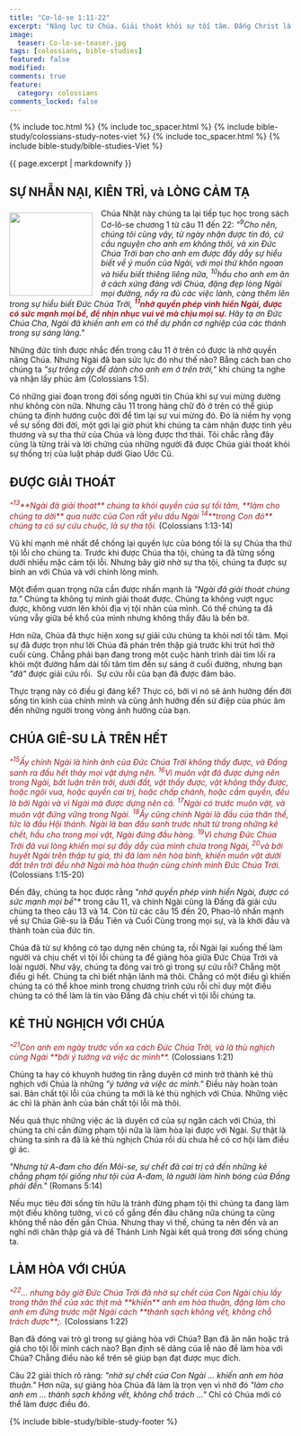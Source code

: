 ```yaml
---
title: "Cơ-lô-se 1:11-22"
excerpt: "Năng lực từ Chúa. Giải thoát khỏi sự tối tăm. Đấng Christ là đầu mọi sự. Kẻ thù của Đức Chúa Trời. Giảng hòa với Đức Chúa Trời."
image:
  teaser: Co-lo-se-teaser.jpg
tags: [colossians, bible-studies]
featured: false
modified:
comments: true
feature:
  category: colossians
comments_locked: false
---
```


{% include toc.html %}
{% include toc_spacer.html %}
{% include bible-study/colossians-study-notes-viet %}
{% include toc_spacer.html %}
{% include bible-study/bible-studies-Viet %}

{{ page.excerpt | markdownify }}

## SỰ NHẪN NẠI, KIÊN TRÌ, và LÒNG CẢM TẠ

<div>
<p>
<img alt src="{{ site.url }}/assets/images/Co-lo-se-teaser.jpg" style="border: 0px none; margin: 7px 15px 0px 0px; max-width: 100%; height: 148px; padding: 0px; float: left;">
Chúa Nhật này chúng ta lại tiếp tục học trong sách Cơ-lô-se chương 1 từ câu 11 đến 22:  <i>"<sup>9</sup>Cho nên, chúng tôi cũng vậy, từ ngày nhận được tin đó, cứ cầu nguyện cho anh em không thôi, và xin Ðức Chúa Trời ban cho anh em được đầy dẫy sự hiểu biết về ý muốn của Ngài, với mọi thứ khôn ngoan và hiểu biết thiêng liêng nữa, <sup>10</sup>hầu cho anh em ăn ở cách xứng đáng với Chúa, đặng đẹp lòng Ngài mọi đường, nẩy ra đủ các việc lành, càng thêm lên trong sự hiểu biết Ðức Chúa Trời, <strong><span style="color: rgb(159, 29, 33);"><sup>11</sup>nhờ quyền phép vinh hiển Ngài, được có sức mạnh mọi bề, để nhịn nhục vui vẻ mà chịu mọi sự. </span></strong> Hãy tạ ơn Ðức Chúa Cha, Ngài đã khiến anh em có thể dự phần cơ nghiệp của các thánh trong sự sáng láng."</i>
</p>
</div>

Những đức tính được nhắc đến trong câu 11 ở trên có được là nhờ quyền năng Chúa. Nhưng Ngài đã ban sức lực đó như thế nào? Bằng cách ban cho chúng ta *"sự trông cậy để dành cho anh em ở trên trời,"* khi chúng ta nghe và nhận lấy phúc âm (Colossians 1:5).

Có những giai đoạn trong đời sống người tin Chúa khi sự vui mừng dường như không còn nữa.  Nhưng câu 11 trong hàng chữ đỏ ở trên có thể giúp chúng ta định hướng cuộc đời để tìm lại sự vui mừng đó. Đó là niềm hy vọng về sự sống đời đời, một gợi lại giờ phút khi chúng ta cảm nhận được tình yêu thương và sự tha thứ của Chúa và lòng được thơ thái. Tôi chắc rằng đây cũng là từng trải và lời chứng của những người đã được Chúa giải thoát khỏi sự thống trị của luật pháp dưới Giao Ước Cũ.

## ĐƯỢC GIẢI THOÁT

<span style="color: rgb(159, 29, 33);">
<i>"<sup>13</sup>**Ngài đã giải thoát** chúng ta khỏi quyền của sự tối tăm, **làm cho chúng ta dời** qua nước của Con rất yêu dấu Ngài <sup>14</sup>**trong Con đó** chúng ta có sự cứu chuộc, là sự tha tội.</i></span> (Colossians 1:13-14)

Vũ khí mạnh mẽ nhất để chống lại quyền lực của bóng tối là sự Chúa tha thứ tội lỗi cho chúng ta. Trước khi được Chúa tha tội, chúng ta đã từng sống dưới nhiều mặc cảm tội lỗi. Nhưng bây giờ nhờ sự tha tội, chúng ta được sự bình an với Chúa và với chính lòng mình.

Một điểm quan trọng nữa cần được nhấn mạnh là *"Ngài đã giải thoát chúng ta."*  Chúng ta không tự mình giải thoát được. Chúng ta không vượt ngục được, không vươn lên khỏi địa vị tội nhân của mình. Có thể chúng ta đã vùng vẫy giữa bề khổ của mình nhưng không thấy đâu là bến bờ.

Hơn nữa, Chúa đã thực hiện xong sự giải cứu chúng ta khỏi nơi tối tăm. Mọi sự đã được trọn như lời Chúa đã phán trên thập giá trước khi trút hơi thở cuối cùng. Chẳng phải bạn đang trong một cuộc hành trình dài tìm lối ra khỏi một đường hầm dài tối tăm tìm đến sự sáng ở cuối đường, nhưng bạn *"đã"* được giải cứu rồi.  Sự cứu rỗi của bạn đã được đảm bảo.

Thực trạng này có điều gì đáng kể? Thực có, bởi vì nó sẽ ảnh hưởng đến đời sống tin kính của chính mình và cũng ảnh hưởng đến sứ điệp của phúc âm đến những người trong vòng ảnh hưởng của bạn.

## CHÚA GIÊ-SU LÀ TRÊN HẾT

<span style="color: rgb(159, 29, 33);">
<i>"<sup>15</sup>Ấy chính Ngài là hình ảnh của Ðức Chúa Trời không thấy được, và Ðấng sanh ra đầu hết thảy mọi vật dựng nên. <sup>16</sup>Vì muôn vật đã được dựng nên trong Ngài, bất luận trên trời, dưới đất, vật thấy được, vật không thấy được, hoặc ngôi vua, hoặc quyền cai trị, hoặc chấp chánh, hoặc cầm quyền, đều là bởi Ngài và vì Ngài mà được dựng nên cả.  <sup>17</sup>Ngài có trước muôn vật, và muôn vật đứng vững trong Ngài. <sup>18</sup>Ấy cũng chính Ngài là đầu của thân thể, tức là đầu Hội thánh. Ngài là ban đầu sanh trước nhứt từ trong những kẻ chết, hầu cho trong mọi vật, Ngài đứng đầu hàng. <sup>19</sup>Vì chưng Ðức Chúa Trời đã vui lòng khiến mọi sự đầy dẫy của mình chứa trong Ngài, <sup>20</sup>và bởi huyết Ngài trên thập tự giá, thì đã làm nên hòa bình, khiến muôn vật dưới đất trên trời đều nhờ Ngài mà hòa thuận cùng chính mình Ðức Chúa Trời.</i></span> (Colossians 1:15-20)

Đến đây, chúng ta học được rằng *"nhờ quyền phép vinh hiển Ngài, được có sức mạnh mọi bề*"*  trong câu 11, và chính Ngài cũng là Đấng đã giải cứu chúng ta theo câu 13 và 14. Còn từ các câu 15 đến 20, Phao-lô nhấn mạnh về sự Chúa Giê-su là Đầu Tiên và Cuối Cùng trong mọi sự, và là khởi đầu và thành toàn của đức tin.

Chúa đã từ sự không có tạo dựng nên chúng ta, rồi Ngài lại xuống thế làm người và chịu chết vì tội lỗi chúng ta để giảng hòa giữa Đức Chúa Trời và loài người. Như vậy, chúng ta đóng vai trò gì trong sự cứu rỗi? Chẳng một điều gì hết. Chúng ta chỉ biết nhận lãnh mà thôi. Chẳng có một điều gì khiến chúng ta có thể khoe mình trong chương trình cứu rỗi chỉ duy một điều chúng ta có thể làm là tin vào Đấng đã chịu chết vì tội lỗi chúng ta.

## KẺ THÙ NGHỊCH VỚI CHÚA

<span style="color: rgb(159, 29, 33);">
<i>"<sup>21</sup>Còn anh em ngày trước vốn xa cách Ðức Chúa Trời, và là thù nghịch cùng Ngài **bởi ý tưởng và việc ác mình**.</i></span> (Colossians 1:21)

Chúng ta hay có khuynh hướng tin rằng duyên cớ mình trở thành kẻ thù nghịch với Chúa là những *"ý tưởng và việc ác mình."*  Điều này hoàn toàn sai. Bản chất tội lỗi của chúng ta mới là kẻ thù nghịch với Chúa. Những việc ác chỉ là phản ảnh của bản chất tội lỗi mà thôi.

Nếu quả thực những việc ác là duyên cớ của sự ngăn cách với Chúa, thì chúng ta chỉ cần đừng phạm tội nữa là làm hòa lại được với Ngài. Sự thật là chúng ta sinh ra đã là kẻ thù nghịch Chúa rồi dù chưa hề có cơ hội làm điều gì ác.

*"Nhưng từ A-đam cho đến Môi-se, sự chết đã cai trị cả đến những kẻ chẳng phạm tội giống như tội của A-đam, là người làm hình bóng của Ðấng phải đến."* (Romans 5:14)

Nếu mục tiêu đời sống tín hữu là tránh đừng phạm tội thì chúng ta đang làm một điều không tưởng, vì có cố gắng đến đâu chăng nữa chúng ta cũng không thể nào đến gần Chúa. Nhưng thay vì thế, chúng ta nên đến và an nghỉ nới chân thập giá và để Thánh Linh Ngài kết quả trong đời sống chúng ta.

## LÀM HÒA VỚI CHÚA

<span style="color: rgb(159, 29, 33);">
<i>"<sup>22</sup>... nhưng bây giờ Ðức Chúa Trời đã nhờ sự chết của Con Ngài chịu lấy trong thân thể của xác thịt mà **khiến** anh em hòa thuận, đặng làm cho anh em đứng trước mặt Ngài cách **thánh sạch không vết, không chỗ trách được**;.</i></span> (Colossians 1:22)

Bạn đã đóng vai trò gì trong sự giảng hòa với Chúa? Bạn đã ăn năn hoặc trả giá cho tội lỗi mình cách nào? Bạn định sẽ dâng của lễ nào để làm hòa với Chúa? Chẳng điều nào kể trên sẽ giúp bạn đạt được mục đích.

Câu 22 giải thích rõ ràng: *"nhờ sự chết của Con Ngài ... khiến anh em hòa thuận."* Hơn nữa, sự giảng hòa Chúa đã làm là trọn vẹn vì nhờ đó *"làm cho anh em ... thánh sạch không vết, không chỗ trách ..."* Chỉ có Chúa mới có thể làm được điều đó.

{% include bible-study/bible-study-footer %}

